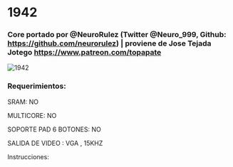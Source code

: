 # 1942

### Core portado por @NeuroRulez (Twitter @Neuro_999, Github: https://github.com/neurorulez) | proviene de Jose Tejada Jotego https://www.patreon.com/topapate

![1942](https://user-images.githubusercontent.com/31018768/71418274-0164e600-266a-11ea-89dd-e3a148b3f355.jpg)

### Requerimientos:

SRAM: NO

MULTICORE: NO

SOPORTE PAD 6 BOTONES: NO

SALIDA DE VIDEO : VGA , 15KHZ

Instrucciones:
